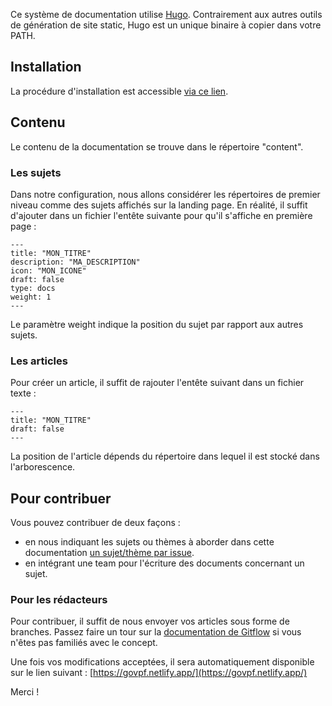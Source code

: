 Ce système de documentation utilise [Hugo](https://gohugo.io). Contrairement aux autres outils de génération de site static, Hugo est un unique binaire à copier dans votre PATH.

## Installation

La procédure d'installation est accessible [via ce lien](https://gohugo.io/getting-started/quick-start/).

## Contenu

Le contenu de la documentation se trouve dans le répertoire "content".

### Les sujets

Dans notre configuration, nous allons considérer les répertoires de premier niveau comme des sujets affichés sur la landing page. En réalité, il suffit d'ajouter dans un fichier l'entête suivante pour qu'il s'affiche en première page :

```
---
title: "MON_TITRE"
description: "MA_DESCRIPTION"
icon: "MON_ICONE"
draft: false
type: docs
weight: 1
---
```

Le paramètre weight indique la position du sujet par rapport aux autres sujets.

### Les articles

Pour créer un article, il suffit de rajouter l'entête suivant dans un fichier texte :

```
---
title: "MON_TITRE"
draft: false
---
```

La position de l'article dépends du répertoire dans lequel il est stocké dans l'arborescence.

## Pour contribuer

Vous pouvez contribuer de deux façons :

- en nous indiquant les sujets ou thèmes à aborder dans cette documentation [un sujet/thème par issue](https://github.com/govpf/helpthemall/issues).
- en intégrant une team pour l'écriture des documents concernant un sujet.

### Pour les rédacteurs

Pour contribuer, il suffit de nous envoyer vos articles sous forme de branches. Passez faire un tour sur la [documentation de Gitflow](https://guides.github.com/introduction/flow/) si vous n'êtes pas familiés avec le concept.

Une fois vos modifications acceptées, il sera automatiquement disponible sur le lien suivant : [https://govpf.netlify.app/](https://govpf.netlify.app/)

Merci !
